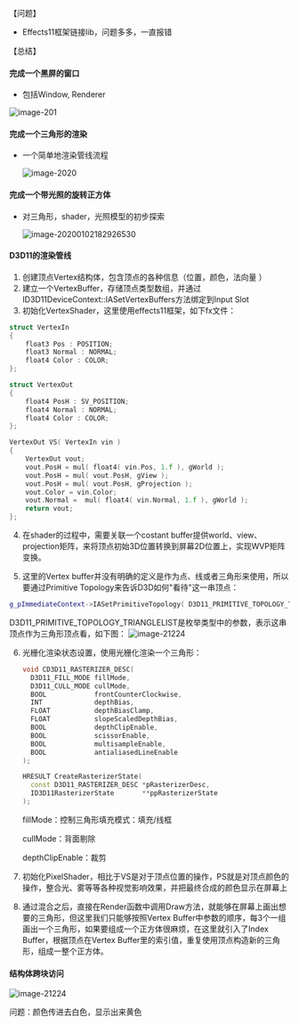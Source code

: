 【问题】

* Effects11框架链接lib，问题多多，一直报错

【总结】

#### 完成一个黑屏的窗口

* 包括Window, Renderer

![image-201](https://user-images.githubusercontent.com/37433487/77224636-8a74b600-6ba2-11ea-9eab-f157b5f20e57.png)

#### 完成一个三角形的渲染

* 一个简单地渲染管线流程

  ![image-2020](https://user-images.githubusercontent.com/37433487/77224637-8b0d4c80-6ba2-11ea-9171-e0100422aa3d.png)
  
  

#### 完成一个带光照的旋转正方体 

* 对三角形，shader，光照模型的初步探索

  ![image-20200102182926530](https://user-images.githubusercontent.com/37433487/77224638-8d6fa680-6ba2-11ea-8605-d3d78d575929.png)
  
  

#### D3D11的渲染管线

1. 创建顶点Vertex结构体，包含顶点的各种信息（位置，颜色，法向量 ）
2. 建立一个VertexBuffer，存储顶点类型数组，并通过ID3D11DeviceContext::IASetVertexBuffers方法绑定到Input Slot
3. 初始化VertexShader，这里使用effects11框架，如下fx文件：

```c++
struct VertexIn
{
	float3 Pos : POSITION;
	float3 Normal : NORMAL;
	float4 Color : COLOR;
};

struct VertexOut
{
	float4 PosH : SV_POSITION;
	float4 Normal : NORMAL;
	float4 Color : COLOR;
};

VertexOut VS( VertexIn vin )
{
	VertexOut vout;
	vout.PosH = mul( float4( vin.Pos, 1.f ), gWorld );
	vout.PosH = mul( vout.PosH, gView );
	vout.PosH = mul( vout.PosH, gProjection );
	vout.Color = vin.Color;
	vout.Normal =  mul( float4( vin.Normal, 1.f ), gWorld );
	return vout;
};
```

4. 在shader的过程中，需要关联一个costant buffer提供world、view、projection矩阵，来将顶点初始3D位置转换到屏幕2D位置上，实现WVP矩阵变换。

5. 这里的Vertex buffer并没有明确的定义是作为点、线或者三角形来使用，所以要通过Primitive Topology来告诉D3D如何"看待"这一串顶点：

```c++
g_pImmediateContext->IASetPrimitiveTopology( D3D11_PRIMITIVE_TOPOLOGY_TRIANGLELIST );
```

D3D11_PRIMITIVE_TOPOLOGY_TRIANGLELIST是枚举类型中的参数，表示这串顶点作为三角形顶点看，如下图：
![image-21224](https://user-images.githubusercontent.com/37433487/77225687-4e465300-6bac-11ea-9288-7275e7a29568.png)


6. 光栅化渲染状态设置，使用光栅化渲染一个三角形：

   ```c++
   void CD3D11_RASTERIZER_DESC(
     D3D11_FILL_MODE fillMode,
     D3D11_CULL_MODE cullMode,
     BOOL            frontCounterClockwise,
     INT             depthBias,
     FLOAT           depthBiasClamp,
     FLOAT           slopeScaledDepthBias,
     BOOL            depthClipEnable,
     BOOL            scissorEnable,
     BOOL            multisampleEnable,
     BOOL            antialiasedLineEnable
   );
   
   HRESULT CreateRasterizerState(
     const D3D11_RASTERIZER_DESC *pRasterizerDesc,
     ID3D11RasterizerState       **ppRasterizerState
   );
   ```

   fillMode：控制三角形填充模式：填充/线框

   cullMode：背面剔除

   depthClipEnable：裁剪

7. 初始化PixelShader，相比于VS是对于顶点位置的操作，PS就是对顶点颜色的操作，整合光、雾等等各种视觉影响效果，并把最终合成的颜色显示在屏幕上

8. 通过混合之后，直接在Render函数中调用Draw方法，就能够在屏幕上画出想要的三角形，但这里我们只能够按照Vertex Buffer中参数的顺序，每3个一组画出一个三角形，如果要组成一个正方体很麻烦，在这里就引入了Index Buffer，根据顶点在Vertex Buffer里的索引值，重复使用顶点构造新的三角形，组成一整个正方体。

#### 结构体跨块访问

![image-21224](https://user-images.githubusercontent.com/37433487/77225672-222ad200-6bac-11ea-8e3d-217a2c496e9c.png)

问题：颜色传进去白色，显示出来黄色

